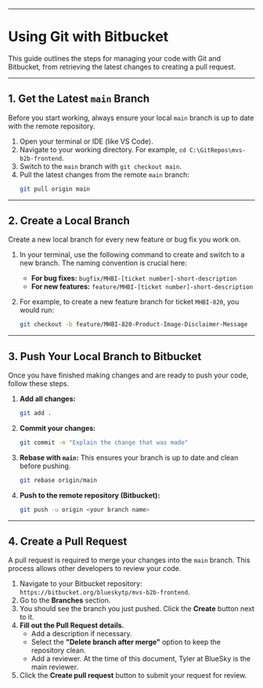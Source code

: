 -----

# Using Git with Bitbucket

This guide outlines the steps for managing your code with Git and Bitbucket, from retrieving the latest changes to creating a pull request.

-----

## 1\. Get the Latest `main` Branch

Before you start working, always ensure your local `main` branch is up to date with the remote repository.

1.  Open your terminal or IDE (like VS Code).
2.  Navigate to your working directory. For example, `cd C:\GitRepos\mvs-b2b-frontend`.
3.  Switch to the `main` branch with `git checkout main`.
4.  Pull the latest changes from the remote `main` branch:
    ```bash
    git pull origin main
    ```

-----

## 2\. Create a Local Branch

Create a new local branch for every new feature or bug fix you work on.

1.  In your terminal, use the following command to create and switch to a new branch. The naming convention is crucial here:

      * **For bug fixes:** `bugfix/MHBI-[ticket number]-short-description`
      * **For new features:** `feature/MHBI-[ticket number]-short-description`

2.  For example, to create a new feature branch for ticket `MHBI-820`, you would run:

    ```bash
    git checkout -b feature/MHBI-820-Product-Image-Disclaimer-Message
    ```

-----

## 3\. Push Your Local Branch to Bitbucket

Once you have finished making changes and are ready to push your code, follow these steps.

1.  **Add all changes:**
    ```bash
    git add .
    ```
2.  **Commit your changes:**
    ```bash
    git commit -m "Explain the change that was made"
    ```
3.  **Rebase with `main`:** This ensures your branch is up to date and clean before pushing.
    ```bash
    git rebase origin/main
    ```
4.  **Push to the remote repository (Bitbucket):**
    ```bash
    git push -u origin <your branch name>
    ```

-----

## 4\. Create a Pull Request

A pull request is required to merge your changes into the `main` branch. This process allows other developers to review your code.

1.  Navigate to your Bitbucket repository: `https://bitbucket.org/blueskytp/mvs-b2b-frontend`.
2.  Go to the **Branches** section.
3.  You should see the branch you just pushed. Click the **Create** button next to it.
4.  **Fill out the Pull Request details.**
      * Add a description if necessary.
      * Select the **"Delete branch after merge"** option to keep the repository clean.
      * Add a reviewer. At the time of this document, Tyler at BlueSky is the main reviewer.
5.  Click the **Create pull request** button to submit your request for review.